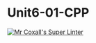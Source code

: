 # Unit6-01-CPP
[![Mr Coxall's Super Linter](https://github.com/ICS3U-Programming-NathanA/Unit6-01-CPP/workflows/Mr%20Coxall's%20Super%20Linter/badge.svg)](https://github.com/ICS3U-Programming-NathanA/Unit6-01-CPP/actions/)
